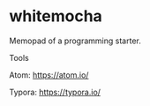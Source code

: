 # whitemocha
Memopad of a programming starter.

Tools

Atom:
https://atom.io/

Typora:
https://typora.io/
